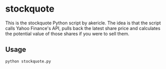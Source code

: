 # stockquote

This is the stockquote Python script by akericle. The idea is that the script calls Yahoo Finance's API, pulls back the latest share price and calculates the potential value of those shares if you were to sell them.

## Usage

```bash
python stockquote.py
```